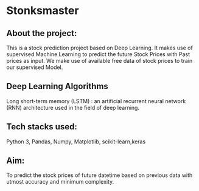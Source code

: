 # **Stonksmaster**

## **About the project:** 
This is a stock prediction project based on Deep Learning. It makes use of supervised Machine Learning to predict the future Stock Prices with Past prices as input. We make use of available free data of stock prices to train our supervised Model. 

## **Deep Learning Algorithms**
Long short-term memory (LSTM) : an artificial recurrent neural network (RNN) architecture used in the field of deep learning.

## **Tech stacks used:**
Python 3, Pandas, Numpy, Matplotlib, scikit-learn,keras

## **Aim:**
To predict the stock prices of future datetime based on previous data with utmost accuracy and minimum complexity.

